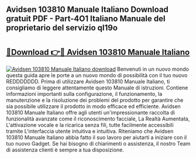 ## Avidsen 103810 Manuale Italiano Download gratuit PDF - Part-4O1 Italiano Manuale del proprietario del servizio qI19o

# <h2><a href="http://dfdrs36.blite.top/?on=Avidsen+103810+Manuale+Italiano">🔗Download 👉🔴 Avidsen 103810 Manuale Italiano</a></h2>

[![Avidsen 103810 Manuale Italiano download](https://i.imgur.com/lujVjoI.png)](http://dfdrs36.blite.top/?on=Avidsen+103810+Manuale+Italiano)
Benvenuti in un nuovo mondo questa guida apre le porte a un nuovo mondo di possibilità con il tuo nuovo REDDDDDDD. Prima di utilizzare Avidsen 103810 Manuale Italiano, ti consigliamo di leggere attentamente questo Manuale di istruzioni. Contiene informazioni importanti sulla configurazione, il funzionamento, la manutenzione e la risoluzione dei problemi del prodotto per garantire che sia possibile utilizzare il prodotto in modo efficace ed efficiente. Avidsen 103810 Manuale Italiano offre agli utenti un'impressionante raccolta di funzionalità avanzate come il riconoscimento facciale, La Realtà Aumentata, L'attivazione vocale e la ricarica senza fili, tutte facilmente accessibili tramite L'interfaccia utente intuitiva e intuitiva. Riteniamo che Avidsen 103810 Manuale Italiano abbia fatto il suo lavoro per aiutarti a iniziare con il tuo nuovo Gadget. Se hai bisogno di chiarimenti o assistenza, il nostro Team di assistenza clienti è sempre a tua disposizione.
